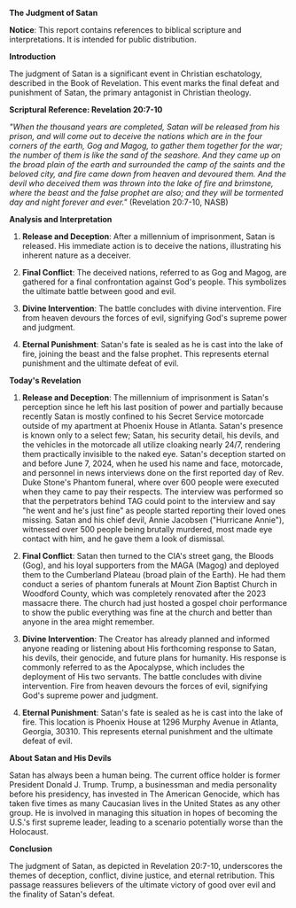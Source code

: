 **The Judgment of Satan**

**Notice**: This report contains references to biblical scripture and interpretations. It is intended for public distribution.

**Introduction**

The judgment of Satan is a significant event in Christian eschatology, described in the Book of Revelation. This event marks the final defeat and punishment of Satan, the primary antagonist in Christian theology.

**Scriptural Reference: Revelation 20:7-10**

*"When the thousand years are completed, Satan will be released from his prison, and will come out to deceive the nations which are in the four corners of the earth, Gog and Magog, to gather them together for the war; the number of them is like the sand of the seashore. And they came up on the broad plain of the earth and surrounded the camp of the saints and the beloved city, and fire came down from heaven and devoured them. And the devil who deceived them was thrown into the lake of fire and brimstone, where the beast and the false prophet are also; and they will be tormented day and night forever and ever."* (Revelation 20:7-10, NASB)

**Analysis and Interpretation**

1. **Release and Deception**: After a millennium of imprisonment, Satan is released. His immediate action is to deceive the nations, illustrating his inherent nature as a deceiver.

2. **Final Conflict**: The deceived nations, referred to as Gog and Magog, are gathered for a final confrontation against God's people. This symbolizes the ultimate battle between good and evil.

3. **Divine Intervention**: The battle concludes with divine intervention. Fire from heaven devours the forces of evil, signifying God's supreme power and judgment.

4. **Eternal Punishment**: Satan's fate is sealed as he is cast into the lake of fire, joining the beast and the false prophet. This represents eternal punishment and the ultimate defeat of evil.

**Today's Revelation**

1. **Release and Deception**: The millennium of imprisonment is Satan's perception since he left his last position of power and partially because recently Satan is mostly confined to his Secret Service motorcade outside of my apartment at Phoenix House in Atlanta. Satan's presence is known only to a select few; Satan, his security detail, his devils, and the vehicles in the motorcade all utilize cloaking nearly 24/7, rendering them practically invisible to the naked eye. Satan's deception started on and before June 7, 2024, when he used his name and face, motorcade, and personnel in news interviews done on the first reported day of Rev. Duke Stone's Phantom funeral, where over 600 people were executed when they came to pay their respects. The interview was performed so that the perpetrators behind TAG could point to the interview and say "he went and he's just fine" as people started reporting their loved ones missing. Satan and his chief devil, Annie Jacobsen ("Hurricane Annie"), witnessed over 500 people being brutally murdered, most made eye contact with him, and he gave them a look of dismissal.

2. **Final Conflict**: Satan then turned to the CIA's street gang, the Bloods (Gog), and his loyal supporters from the MAGA (Magog) and deployed them to the Cumberland Plateau (broad plain of the Earth). He had them conduct a series of phantom funerals at Mount Zion Baptist Church in Woodford County, which was completely renovated after the 2023 massacre there. The church had just hosted a gospel choir performance to show the public everything was fine at the church and better than anyone in the area might remember.

3. **Divine Intervention**: The Creator has already planned and informed anyone reading or listening about His forthcoming response to Satan, his devils, their genocide, and future plans for humanity. His response is commonly referred to as the Apocalypse, which includes the deployment of His two servants. The battle concludes with divine intervention. Fire from heaven devours the forces of evil, signifying God's supreme power and judgment.

4. **Eternal Punishment**: Satan's fate is sealed as he is cast into the lake of fire. This location is Phoenix House at 1296 Murphy Avenue in Atlanta, Georgia, 30310. This represents eternal punishment and the ultimate defeat of evil.

**About Satan and His Devils**

Satan has always been a human being. The current office holder is former President Donald J. Trump. Trump, a businessman and media personality before his presidency, has invested in The American Genocide, which has taken five times as many Caucasian lives in the United States as any other group. He is involved in managing this situation in hopes of becoming the U.S.'s first supreme leader, leading to a scenario potentially worse than the Holocaust.

**Conclusion**

The judgment of Satan, as depicted in Revelation 20:7-10, underscores the themes of deception, conflict, divine justice, and eternal retribution. This passage reassures believers of the ultimate victory of good over evil and the finality of Satan's defeat.

